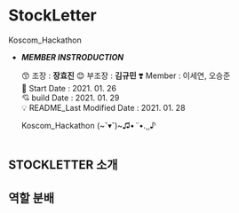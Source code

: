 # StockLetter
Koscom_Hackathon

- ***MEMBER INSTRODUCTION***

    😙 조장 : **장효진**
    😊 부조장 : **김규민**
    ❣️  Member : 이세연, 오승준<br>
    🎊 Start Date : 2021. 01. 26<br>
    💘 build Date : 2021. 01. 29<br>
    💡  README_Last Modified Date : 2021. 01. 28<br>
    
    Koscom_Hackathon (~˘▾˘)~♫•*¨*•.¸¸♪<br><br>
    
## STOCKLETTER 소개
    


## 역할 분배
